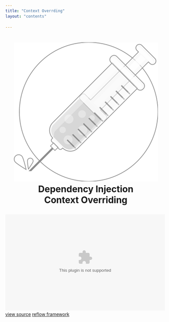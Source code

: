 ```yaml
---
title: "Context Overrding"
layout: "contents"

---
```


<h1>
	<p align="center">
		<img src="../images/injector.mono.svg"/>
		<br/>
		Dependency Injection<br/>Context Overriding
	</p>
</h1>

<div class="center">
	<embed src="http://iamssen.github.io/reflow.sample.dependency-injection.context-overriding/bin-release/index.swf" width="500" height="300"/>
	<div>
		<a href="http://github.com/iamssen/reflow.sample.dependency-injection.context-overriding" target="_blank"
		   class="btn btn-default btn-xs"><i class="fa fa-code"></i> view source</a>
		<a href="http://github.com/iamssen/reflow" target="_blank" class="btn btn-default btn-xs"><i
				class="fa fa-code-fork"></i> reflow framework</a>
	</div>
</div>
